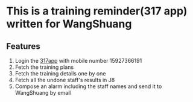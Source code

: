 # This is a training reminder(317 app) written for WangShuang

## Features

1. Login the [317app](https://hospital.317hu.com/hospital-admin/317hu-login/login.html) with mobile number 15927366191
2. Fetch the training plans
3. Fetch the training details one by one
4. Fetch all the undone staff's results in J8
5. Compose an alarm including the staff names and send it to WangShuang by email
